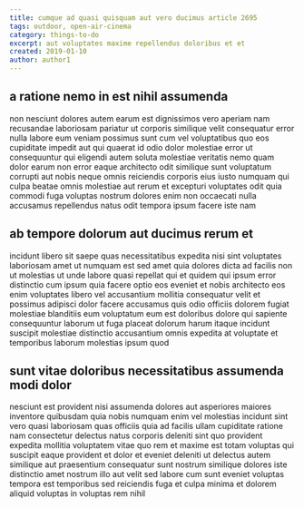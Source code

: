 ```yaml
---
title: cumque ad quasi quisquam aut vero ducimus article 2695
tags: outdoor, open-air-cinema
category: things-to-do
excerpt: aut voluptates maxime repellendus doloribus et et
created: 2019-01-10
author: author1
---
```


## a ratione nemo in est nihil assumenda

non nesciunt dolores autem earum est dignissimos vero aperiam nam recusandae laboriosam pariatur ut corporis similique velit consequatur error nulla labore eum veniam possimus sunt cum vel voluptatibus quo eos cupiditate impedit aut qui quaerat id odio dolor molestiae error ut consequuntur qui eligendi autem soluta molestiae veritatis nemo quam dolor earum non error eaque architecto odit similique sunt voluptatum corrupti aut nobis neque omnis reiciendis corporis eius iusto numquam qui culpa beatae omnis molestiae aut rerum et excepturi voluptates odit quia commodi fuga voluptas nostrum dolores enim non occaecati nulla accusamus repellendus natus odit tempora ipsum facere iste nam

## ab tempore dolorum aut ducimus rerum et

incidunt libero sit saepe quas necessitatibus expedita nisi sint voluptates laboriosam amet ut numquam est sed amet quia dolores dicta ad facilis non ut molestias ut unde labore quasi repellat qui et quidem qui ipsum error distinctio cum ipsum quia facere optio eos eveniet et nobis architecto eos enim voluptates libero vel accusantium mollitia consequatur velit et possimus adipisci dolor facere accusamus quis odio officiis dolorem fugiat molestiae blanditiis eum voluptatum eum est doloribus dolore qui sapiente consequuntur laborum ut fuga placeat dolorum harum itaque incidunt suscipit molestiae distinctio accusantium omnis expedita at voluptate et temporibus laborum molestias ipsum quod

## sunt vitae doloribus necessitatibus assumenda modi dolor

nesciunt est provident nisi assumenda dolores aut asperiores maiores inventore quibusdam quia nobis numquam enim vel molestias incidunt sint vero quasi laboriosam quas officiis quia ad facilis ullam cupiditate ratione nam consectetur delectus natus corporis deleniti sint quo provident expedita mollitia voluptatem vitae quo rem et maxime est totam voluptas qui suscipit eaque provident et dolor et eveniet deleniti ut delectus autem similique aut praesentium consequatur sunt nostrum similique dolores iste distinctio amet nostrum illo aut velit sed labore cum sunt eveniet voluptas tempora est temporibus sed reiciendis fuga et culpa minima et dolorem aliquid voluptas in voluptas rem nihil
